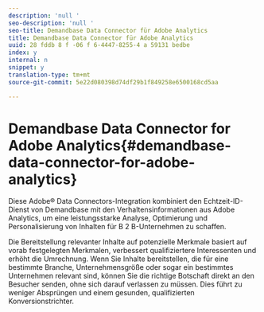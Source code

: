 ```yaml
---
description: 'null '
seo-description: 'null '
seo-title: Demandbase Data Connector für Adobe Analytics
title: Demandbase Data Connector für Adobe Analytics
uuid: 28 fddb 8 f -06 f 6-4447-8255-4 a 59131 bedbe
index: y
internal: n
snippet: y
translation-type: tm+mt
source-git-commit: 5e22d080398d74df29b1f849258e6500168cd5aa

---
```



# Demandbase Data Connector for Adobe Analytics{#demandbase-data-connector-for-adobe-analytics}

Diese Adobe® Data Connectors-Integration kombiniert den Echtzeit-ID-Dienst von Demandbase mit den Verhaltensinformationen aus Adobe Analytics, um eine leistungsstarke Analyse, Optimierung und Personalisierung von Inhalten für B 2 B-Unternehmen zu schaffen.

Die Bereitstellung relevanter Inhalte auf potenzielle Merkmale basiert auf vorab festgelegten Merkmalen, verbessert qualifiziertere Interessenten und erhöht die Umrechnung. Wenn Sie Inhalte bereitstellen, die für eine bestimmte Branche, Unternehmensgröße oder sogar ein bestimmtes Unternehmen relevant sind, können Sie die richtige Botschaft direkt an den Besucher senden, ohne sich darauf verlassen zu müssen. Dies führt zu weniger Absprüngen und einem gesunden, qualifizierten Konversionstrichter.
